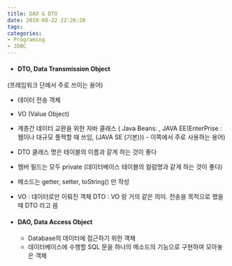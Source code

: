 ```yaml
---
title: DAO & DTO
date: 2018-08-22 22:26:20
tags:
categories:
- Programing
- JDBC
---
```


* #### DTO, Data Transmission Object
 (프레임워크 단에서 주로 쓰이는 용어)
 - 데이터 전송 객체
 - VO (Value Object)  
 - 계층간 데이터 교환을 위한 자바 클래스
   ( Java Beans:  , JAVA EE(EnterPrise : 웹이나 대규모 플젝할 때 쓰임, (JAVA SE (기본))) - 이쪽에서  주로 사용하는 용어)
	
  - DTO 클래스 명은 테이블의 이름과 같게 하는 것이 좋다
  - 멤버 필드는 모두 private
	(데이터베이스 테이블의 컬럼명과 같게 하는 것이 좋다)
  - 메소드는 getter, setter, toString() 만 작성


  + VO : 데이터로만 이뤄진 객체
  DTO :  VO 랑 거의 같은 의미. 전송을 목적으로 했을 때 DTO 라고 씀
  
  
* #### DAO, Data Access Object
	- Database의 데이터에 접근하기 위한 객체
	- 데이터베이스에 수행할 SQL 문을 하나의 메소드의 기능으로 구현하여 모아놓은 객체